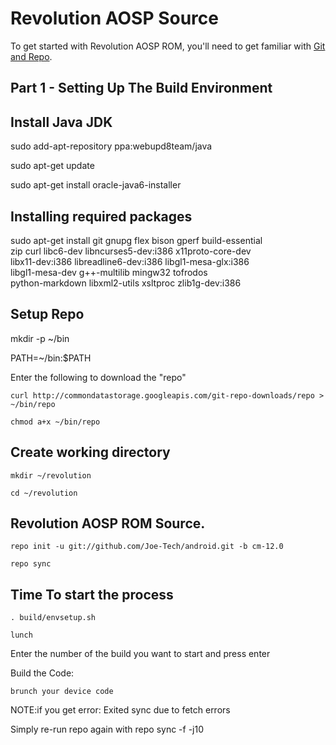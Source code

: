 Revolution AOSP Source
===================
To get started with Revolution AOSP ROM, you'll need to get
familiar with [Git and Repo](http://source.android.com/source/version-control.html).

Part 1 - Setting Up The Build Environment
----------------------
Install Java JDK
----------------------
sudo add-apt-repository ppa:webupd8team/java

sudo apt-get update

sudo apt-get install oracle-java6-installer


Installing required packages
------------------------------------
sudo apt-get install git gnupg flex bison gperf build-essential \
  zip curl libc6-dev libncurses5-dev:i386 x11proto-core-dev \
  libx11-dev:i386 libreadline6-dev:i386 libgl1-mesa-glx:i386 \
  libgl1-mesa-dev g++-multilib mingw32 tofrodos \
  python-markdown libxml2-utils xsltproc zlib1g-dev:i386
  
  
Setup Repo
-----------------
   mkdir -p ~/bin
   
   PATH=~/bin:$PATH
   
Enter the following to download the "repo"

    curl http://commondatastorage.googleapis.com/git-repo-downloads/repo > ~/bin/repo

    chmod a+x ~/bin/repo

Create working directory
----------------------------

    mkdir ~/revolution
    
    cd ~/revolution


Revolution AOSP ROM Source.
------------------------

    repo init -u git://github.com/Joe-Tech/android.git -b cm-12.0

    repo sync
    

Time To start the process 
--------------------------



    . build/envsetup.sh

    lunch

Enter the number of the build you want to start and press enter

Build the Code:

    brunch your device code



NOTE:if you get error: Exited sync due to fetch errors

Simply re-run repo again with repo sync -f -j10
